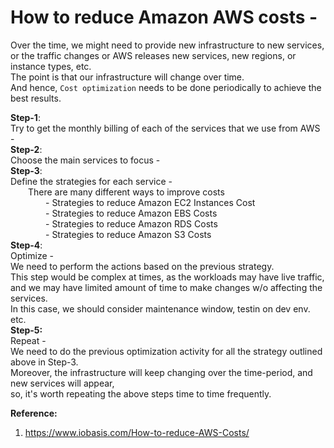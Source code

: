 # How to reduce Amazon AWS costs -   

Over the time, we might need to provide new infrastructure to new services,  
or the traffic changes or AWS releases new services, new regions, or instance types, etc.  
The point is that our infrastructure will change over time.  
And hence, `Cost optimization` needs to be done periodically to achieve the best results.  

**Step-1**:  
Try to get the monthly billing of each of the services that we use from AWS -  
**Step-2**:  
Choose the main services to focus -  
**Step-3**:  
Define the strategies for each service -   
  There are many different ways to improve costs  
    - Strategies to reduce Amazon EC2 Instances Cost  
    - Strategies to reduce Amazon EBS Costs  
    - Strategies to reduce Amazon RDS Costs  
    - Strategies to reduce Amazon S3 Costs  
**Step-4**:  
Optimize -  
We need to perform the actions based on the previous strategy.  
This step would be complex at times, as the workloads may have live traffic,   
and we may have limited amount of time to make changes w/o affecting the services.  
In this case, we should consider maintenance window, testin on dev env. etc.  
**Step-5:**  
Repeat -  
We need to do the previous optimization activity for all the strategy outlined above in Step-3.  
Moreover, the infrastructure will keep changing over the time-period, and new services will appear,  
so, it's worth repeating the above steps time to time frequently.  

**Reference:**  
1. https://www.iobasis.com/How-to-reduce-AWS-Costs/

